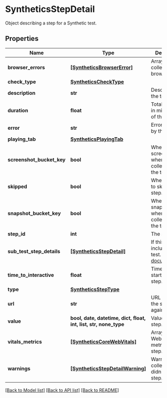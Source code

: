 # SyntheticsStepDetail

Object describing a step for a Synthetic test.

## Properties

| Name                      | Type                                                                | Description                                                                                                                                 | Notes      |
| ------------------------- | ------------------------------------------------------------------- | ------------------------------------------------------------------------------------------------------------------------------------------- | ---------- |
| **browser_errors**        | [**[SyntheticsBrowserError]**](SyntheticsBrowserError.md)           | Array of errors collected for a browser test.                                                                                               | [optional] |
| **check_type**            | [**SyntheticsCheckType**](SyntheticsCheckType.md)                   |                                                                                                                                             | [optional] |
| **description**           | **str**                                                             | Description of the test.                                                                                                                    | [optional] |
| **duration**              | **float**                                                           | Total duration in millisecond of the test.                                                                                                  | [optional] |
| **error**                 | **str**                                                             | Error returned by the test.                                                                                                                 | [optional] |
| **playing_tab**           | [**SyntheticsPlayingTab**](SyntheticsPlayingTab.md)                 |                                                                                                                                             | [optional] |
| **screenshot_bucket_key** | **bool**                                                            | Whether or not screenshots where collected by the test.                                                                                     | [optional] |
| **skipped**               | **bool**                                                            | Whether or not to skip this step.                                                                                                           | [optional] |
| **snapshot_bucket_key**   | **bool**                                                            | Whether or not snapshots where collected by the test.                                                                                       | [optional] |
| **step_id**               | **int**                                                             | The step ID.                                                                                                                                | [optional] |
| **sub_test_step_details** | [**[SyntheticsStepDetail]**](SyntheticsStepDetail.md)               | If this steps include a sub-test. [Subtests documentation](https://docs.datadoghq.com/synthetics/browser_tests/advanced_options/#subtests). | [optional] |
| **time_to_interactive**   | **float**                                                           | Time before starting the step.                                                                                                              | [optional] |
| **type**                  | [**SyntheticsStepType**](SyntheticsStepType.md)                     |                                                                                                                                             | [optional] |
| **url**                   | **str**                                                             | URL to perform the step against.                                                                                                            | [optional] |
| **value**                 | **bool, date, datetime, dict, float, int, list, str, none_type**    | Value for the step.                                                                                                                         | [optional] |
| **vitals_metrics**        | [**[SyntheticsCoreWebVitals]**](SyntheticsCoreWebVitals.md)         | Array of Core Web Vitals metrics for the step.                                                                                              | [optional] |
| **warnings**              | [**[SyntheticsStepDetailWarning]**](SyntheticsStepDetailWarning.md) | Warning collected that didn&#39;t failed the step.                                                                                          | [optional] |

[[Back to Model list]](README.md#documentation-for-models) [[Back to API list]](README.md#documentation-for-api-endpoints) [[Back to README]](README.md)

